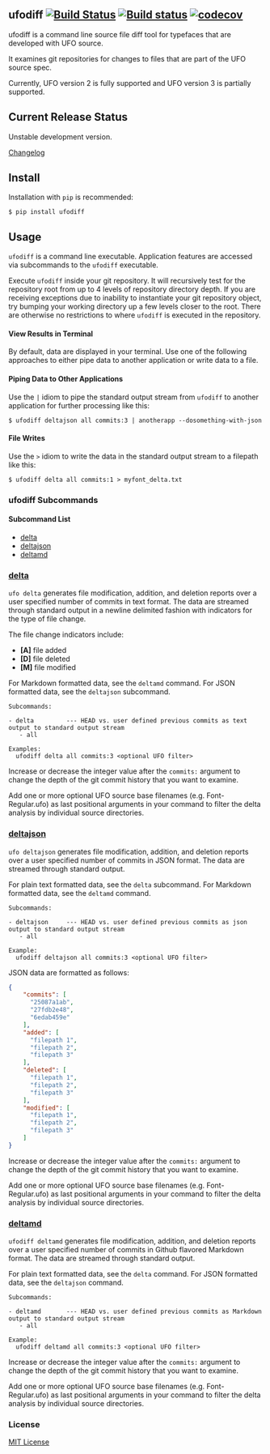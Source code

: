 ## ufodiff [![Build Status](https://travis-ci.org/source-foundry/ufodiff.svg?branch=master)](https://travis-ci.org/source-foundry/ufodiff) [![Build status](https://ci.appveyor.com/api/projects/status/o2vdn1uf7uxau3o7/branch/master?svg=true)](https://ci.appveyor.com/project/chrissimpkins/ufodiff/branch/master) [![codecov](https://codecov.io/gh/source-foundry/ufodiff/branch/master/graph/badge.svg)](https://codecov.io/gh/source-foundry/ufodiff)
ufodiff is a command line source file diff tool for typefaces that are developed with UFO source.

It examines git repositories for changes to files that are part of the UFO source spec.

Currently, UFO version 2 is fully supported and UFO version 3 is partially supported.

## Current Release Status

Unstable development version.  

[Changelog](https://github.com/source-foundry/ufodiff/blob/master/CHANGELOG.md)

## Install

Installation with `pip` is recommended:

`$ pip install ufodiff`


## Usage

`ufodiff` is a command line executable.  Application features are accessed via subcommands to the `ufodiff` executable.  

Execute `ufodiff` inside your git repository.  It will recursively test for the repository root from up to 4 levels of repository directory depth.  If you are receiving exceptions due to inability to instantiate your git repository object, try bumping your working directory
up a few levels closer to the root.  There are otherwise no restrictions to where `ufodiff` is executed in the repository.


#### View Results in Terminal

By default, data are displayed in your terminal.  Use one of the following approaches to either pipe data to another application or write data to a file.


#### Piping Data to Other Applications

Use the `|` idiom to pipe the standard output stream from `ufodiff` to another application for further processing like this:

```
$ ufodiff deltajson all commits:3 | anotherapp --dosomething-with-json
```

#### File Writes

Use the `>` idiom to write the data in the standard output stream to a filepath like this:

```
$ ufodiff delta all commits:1 > myfont_delta.txt
```

### ufodiff Subcommands

#### Subcommand List

- <a href="#delta">delta</a>
- <a href="#deltajson">deltajson</a>
- <a href="#deltamd">deltamd</a>

<h3 id="delta"><a href="">delta</a></h3>

`ufo delta` generates file modification, addition, and deletion reports over a user specified number of commits in text format.  The data are streamed through standard output in a newline delimited fashion with indicators for the type of file change.

The file change indicators include:

- **[A]** file added
- **[D]** file deleted
- **[M]** file modified

For Markdown formatted data, see the `deltamd` command.  For JSON formatted data, see the `deltajson` subcommand.

```
Subcommands:

- delta         --- HEAD vs. user defined previous commits as text output to standard output stream
   - all

Examples:
  ufodiff delta all commits:3 <optional UFO filter>
```

Increase or decrease the integer value after the `commits:` argument to change the depth of the git commit history that you want to examine.

Add one or more optional UFO source base filenames (e.g. Font-Regular.ufo) as last positional arguments in your command to filter the delta analysis by individual source directories.


<h3 id="deltajson"><a href=""> deltajson</a></h3>


`ufo deltajson` generates file modification, addition, and deletion reports over a user specified number of commits in JSON format.  The data are streamed through standard output.

For plain text formatted data, see the `delta` subcommand.  For Markdown formatted data, see the `deltamd` command.

```
Subcommands:

- deltajson     --- HEAD vs. user defined previous commits as json output to standard output stream
   - all

Example:
  ufodiff deltajson all commits:3 <optional UFO filter>
```

JSON data are formatted as follows:

```json
{
    "commits": [
      "25087a1ab",
      "27fdb2e48",
      "6edab459e"
    ],
    "added": [
      "filepath 1",
      "filepath 2",
      "filepath 3"
    ],
    "deleted": [
      "filepath 1",
      "filepath 2",
      "filepath 3"
    ],
    "modified": [
      "filepath 1",
      "filepath 2",
      "filepath 3"
    ]
}
```

Increase or decrease the integer value after the `commits:` argument to change the depth of the git commit history that you want to examine.

Add one or more optional UFO source base filenames (e.g. Font-Regular.ufo) as last positional arguments in your command to filter the delta analysis by individual source directories.


<h3 id="deltamd"><a href=""> deltamd</a></h3>

`ufodiff deltamd` generates file modification, addition, and deletion reports over a user specified number of commits in Github flavored Markdown format.  The data are streamed through standard output.

For plain text formatted data, see the `delta` command.  For JSON formatted data, see the `deltajson` command.

```
Subcommands:

- deltamd       --- HEAD vs. user defined previous commits as Markdown output to standard output stream
   - all

Example:
  ufodiff deltamd all commits:3 <optional UFO filter>
```

Increase or decrease the integer value after the `commits:` argument to change the depth of the git commit history that you want to examine.

Add one or more optional UFO source base filenames (e.g. Font-Regular.ufo) as last positional arguments in your command to filter the delta analysis by individual source directories.


### License

[MIT License](https://github.com/source-foundry/ufodiff/blob/master/docs/LICENSE)